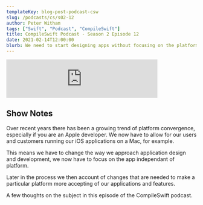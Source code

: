 ```yaml
---
templateKey: blog-post-podcast-csw
slug: /podcasts/cs/s02-12
author: Peter Witham
tags: ["Swift", "Podcast", "CompileSwift"]
title: CompileSwift Podcast - Season 2 Episode 12
date: 2021-02-14T12:00:00
blurb: We need to start designing apps without focusing on the platform. Then later we need to think about platforms.
---
```


<iframe src="https://anchor.fm/compileswift/embed/episodes/App-Now--Platform-Later-eqcbkf" height="102px" width="400px" frameborder="0" scrolling="no"></iframe>

## Show Notes

Over recent years there has been a growing trend of platform convergence, especially if you are an Apple developer. We now have to allow for our users and customers running our iOS applications on a Mac, for example.

This means we have to change the way we approach application design and development, we now have to focus on the app independant of platform.

Later in the process we then account of changes that are needed to make a particular platform more accepting of our applications and features.

A few thoughts on the subject in this episode of the CompileSwift podcast.
